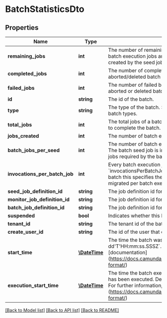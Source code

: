 # BatchStatisticsDto

## Properties
Name | Type | Description | Notes
------------ | ------------- | ------------- | -------------
**remaining_jobs** | **int** | The number of remaining batch execution jobs. This does include failed batch execution jobs and batch execution jobs which still have to be created by the seed job. | [optional] 
**completed_jobs** | **int** | The number of completed batch execution jobs. This does include aborted/deleted batch execution jobs. | [optional] 
**failed_jobs** | **int** | The number of failed batch execution jobs. This does not include aborted or deleted batch execution jobs. | [optional] 
**id** | **string** | The id of the batch. | [optional] 
**type** | **string** | The type of the batch. See the [User Guide](https://docs.camunda.org/manual/7.21/user-guide/process-engine/batch/#creating-a-batch) for more information about batch types. | [optional] 
**total_jobs** | **int** | The total jobs of a batch is the number of batch execution jobs required to complete the batch. | [optional] 
**jobs_created** | **int** | The number of batch execution jobs already created by the seed job. | [optional] 
**batch_jobs_per_seed** | **int** | The number of batch execution jobs created per seed job invocation. The batch seed job is invoked until it has created all batch execution jobs required by the batch (see &#x60;totalJobs&#x60; property). | [optional] 
**invocations_per_batch_job** | **int** | Every batch execution job invokes the command executed by the batch &#x60;invocationsPerBatchJob&#x60; times. E.g., for a process instance migration batch this specifies the number of process instances which are migrated per batch execution job. | [optional] 
**seed_job_definition_id** | **string** | The job definition id for the seed jobs of this batch. | [optional] 
**monitor_job_definition_id** | **string** | The job definition id for the monitor jobs of this batch. | [optional] 
**batch_job_definition_id** | **string** | The job definition id for the batch execution jobs of this batch. | [optional] 
**suspended** | **bool** | Indicates whether this batch is suspended or not. | [optional] 
**tenant_id** | **string** | The tenant id of the batch. | [optional] 
**create_user_id** | **string** | The id of the user that created the batch. | [optional] 
**start_time** | [**\DateTime**](\DateTime.md) | The time the batch was started. Default format &#x60;yyyy-MM-dd&#x27;T&#x27;HH:mm:ss.SSSZ&#x60;. For further information, please see the [documentation] (https://docs.camunda.org/manual/7.21/reference/rest/overview/date-format/) | [optional] 
**execution_start_time** | [**\DateTime**](\DateTime.md) | The time the batch execution was started, i.e., at least one batch job has been executed. Default format &#x60;yyyy-MM-dd&#x27;T&#x27;HH:mm:ss.SSSZ&#x60;. For further information, please see the [documentation] (https://docs.camunda.org/manual/7.21/reference/rest/overview/date-format/) | [optional] 

[[Back to Model list]](../../README.md#documentation-for-models) [[Back to API list]](../../README.md#documentation-for-api-endpoints) [[Back to README]](../../README.md)

